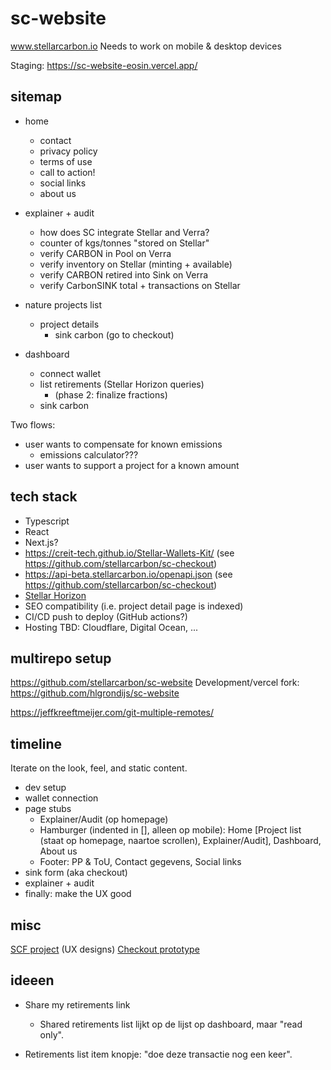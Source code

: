 # sc-website

www.stellarcarbon.io
Needs to work on mobile & desktop devices

Staging: https://sc-website-eosin.vercel.app/

## sitemap

- home

  - contact
  - privacy policy
  - terms of use
  - call to action!
  - social links
  - about us

- explainer + audit

  - how does SC integrate Stellar and Verra?
  - counter of kgs/tonnes "stored on Stellar"
  - verify CARBON in Pool on Verra
  - verify inventory on Stellar (minting + available)
  - verify CARBON retired into Sink on Verra
  - verify CarbonSINK total + transactions on Stellar

- nature projects list

  - project details
    - sink carbon (go to checkout)

- dashboard
  - connect wallet
  - list retirements (Stellar Horizon queries)
    - (phase 2: finalize fractions)
  - sink carbon

Two flows:

- user wants to compensate for known emissions
  - emissions calculator???
- user wants to support a project for a known amount

## tech stack

- Typescript
- React
- Next.js?
- https://creit-tech.github.io/Stellar-Wallets-Kit/ (see https://github.com/stellarcarbon/sc-checkout)
- https://api-beta.stellarcarbon.io/openapi.json (see https://github.com/stellarcarbon/sc-checkout)
- [Stellar Horizon](https://developers.stellar.org/api/horizon)
- SEO compatibility (i.e. project detail page is indexed)
- CI/CD push to deploy (GitHub actions?)
- Hosting TBD: Cloudflare, Digital Ocean, ...

## multirepo setup

https://github.com/stellarcarbon/sc-website
Development/vercel fork: https://github.com/hlgrondijs/sc-website

https://jeffkreeftmeijer.com/git-multiple-remotes/

## timeline

Iterate on the look, feel, and static content.

- dev setup
- wallet connection
- page stubs
  - Explainer/Audit (op homepage)
  - Hamburger (indented in [], alleen op mobile): Home [Project list (staat op homepage, naartoe scrollen), Explainer/Audit], Dashboard, About us
  - Footer: PP & ToU, Contact gegevens, Social links
- sink form (aka checkout)
- explainer + audit
- finally: make the UX good

## misc

[SCF project](https://communityfund.stellar.org/project/drafts.recEJspjbO9LaMl3R) (UX designs)
[Checkout prototype](http://offset-gui.surge.sh/)

## ideeen

- Share my retirements link

  - Shared retirements list lijkt op de lijst op dashboard, maar "read only".

- Retirements list item knopje: "doe deze transactie nog een keer".
